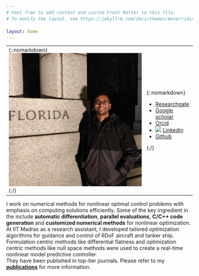```yaml
---
# Feel free to add content and custom Front Matter to this file.
# To modify the layout, see https://jekyllrb.com/docs/themes/#overriding-theme-defaults

layout: home
---
```


| | |
|---|---|
|{::nomarkdown}<img src="profile.png" alt="Your Image" style="max-width: 100%; height: auto; margin: 0 auto;">{:/}|{::nomarkdown} <ul><li><a href="https://www.researchgate.net/profile/R-Sandeepkumar">Researchgate</a></li><li><a href="https://scholar.google.com/citations?user=prE0lyEAAAAJ&hl=en">Google scholar</a></li><li><a href="https://orcid.org/0000-0002-0253-9611">Orcid</a></li><li> <img src="https://content.linkedin.com/content/dam/me/business/en-us/amp/brand-site/v2/bg/LI-Bug.svg.original.svg" width="20"> <a href="https://www.linkedin.com/in/sandeepkumar-r-28531390/">Linkedin</a></li><li><a href="https://github.com/sandeep026">Github</a></li></ul> {:/}|

I work on numerical methods for nonlinear optimal control problems with emphasis on computing solutions efficiently. Some of the key ingredient in the include **automatic differentiation**, **parallel evaluations**, **C/C++ code generation** and **customized numerical methods** for nonlinear optimization.  
At IIT Madras as a research assistant, I developed tailored optimization algorithms for guidance and control of 6DoF aircraft and tanker ship. Formulation centric methods like differential flatness and optimization centric methods like null space methods were used to create a real-time nonlinear model predictive controller.  
They have been published in top-tier journals. Please refer to my [**publications**](/publications) for more information.


